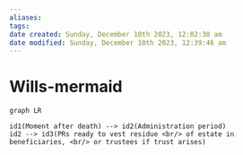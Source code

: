 ```yaml
---
aliases: 
tags: 
date created: Sunday, December 10th 2023, 12:02:30 am
date modified: Sunday, December 10th 2023, 12:39:46 am
---
```


# Wills-mermaid

```mermaid
graph LR

id1(Moment after death) --> id2(Administration period)
id2 --> id3(PRs ready to vest residue <br/> of estate in beneficiaries, <br/> or trustees if trust arises)
```
